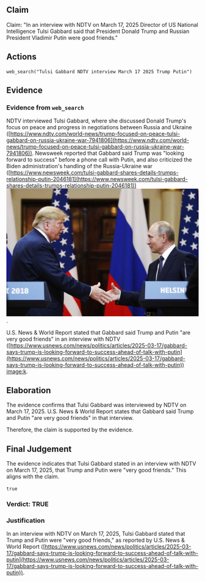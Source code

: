 ## Claim
Claim: "In an interview with NDTV on March 17, 2025 Director of US National Intelligence Tulsi Gabbard said that President Donald Trump and Russian President Vladimir Putin were good friends."

## Actions
```
web_search("Tulsi Gabbard NDTV interview March 17 2025 Trump Putin")
```

## Evidence
### Evidence from `web_search`
NDTV interviewed Tulsi Gabbard, where she discussed Donald Trump's focus on peace and progress in negotiations between Russia and Ukraine ([https://www.ndtv.com/world-news/trump-focused-on-peace-tulsi-gabbard-on-russia-ukraine-war-7941806](https://www.ndtv.com/world-news/trump-focused-on-peace-tulsi-gabbard-on-russia-ukraine-war-7941806)). Newsweek reported that Gabbard said Trump was "looking forward to success" before a phone call with Putin, and also criticized the Biden administration's handling of the Russia-Ukraine war ([https://www.newsweek.com/tulsi-gabbard-shares-details-trumps-relationship-putin-2046181](https://www.newsweek.com/tulsi-gabbard-shares-details-trumps-relationship-putin-2046181)) ![image 1416](media/2025-08-06_19-27-1754508465-724598.jpg).

U.S. News & World Report stated that Gabbard said Trump and Putin "are very good friends" in an interview with NDTV ([https://www.usnews.com/news/politics/articles/2025-03-17/gabbard-says-trump-is-looking-forward-to-success-ahead-of-talk-with-putin](https://www.usnews.com/news/politics/articles/2025-03-17/gabbard-says-trump-is-looking-forward-to-success-ahead-of-talk-with-putin)) <image:k>.


## Elaboration
The evidence confirms that Tulsi Gabbard was interviewed by NDTV on March 17, 2025. U.S. News & World Report states that Gabbard said Trump and Putin "are very good friends" in that interview.

Therefore, the claim is supported by the evidence.


## Final Judgement
The evidence indicates that Tulsi Gabbard stated in an interview with NDTV on March 17, 2025, that Trump and Putin were "very good friends." This aligns with the claim.

`true`


### Verdict: TRUE

### Justification
In an interview with NDTV on March 17, 2025, Tulsi Gabbard stated that Trump and Putin were "very good friends," as reported by U.S. News & World Report ([https://www.usnews.com/news/politics/articles/2025-03-17/gabbard-says-trump-is-looking-forward-to-success-ahead-of-talk-with-putin](https://www.usnews.com/news/politics/articles/2025-03-17/gabbard-says-trump-is-looking-forward-to-success-ahead-of-talk-with-putin)).
